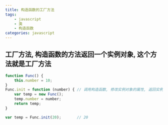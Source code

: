 ```yaml
---
title: 构造函数的工厂方法
tags: 
    - javascript
    - 类
    - 构造函数
categories: javascript
---
```


## 工厂方法, 构造函数的方法返回一个实例对象, 这个方法就是工厂方法
<!-- more -->

```javascript
function Func() {
	this.number = 10;
}
Func.init = function (number) {	// 调用构造函数, 修改实例对象的属性, 返回实例对象
	var temp = new Func();
	temp.number = number;
	return temp;
}

var temp = Func.init(20);		// 20
```
